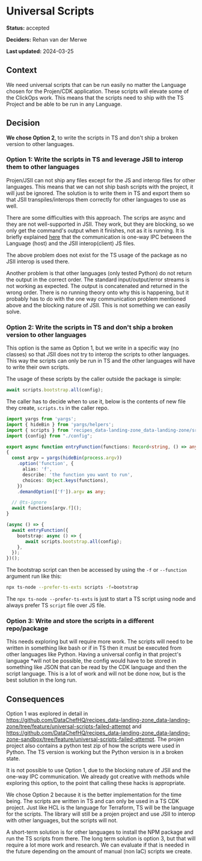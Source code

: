 
# Universal Scripts

**Status:** accepted

**Deciders:** Rehan van der Merwe

**Last updated:** 2024-03-25

## Context

We need universal scripts that can be run easily no matter the Language chosen for the Projen/CDK application. These scripts
will elevate some of the ClickOps work. This means that the scripts need to ship with the TS Project and be able to be
run in any Language.

## Decision

**We chose Option 2**, to write the scripts in TS and don't ship a broken version to other languages.

### Option 1: Write the scripts in TS and leverage JSII to interop them to other languages

Projen/JSII can not ship any files except for the JS and interop files for other languages. This means that we can not
ship bash scripts with the project, it will just be ignored. The solution is to write them in TS and export them
so that JSII transpiles/interops them correctly for other languages to use as well.

There are some difficulties with this approach. The scrips are async and they are not well-supported in JSII. They
work, but they are blocking, so we only get the command's output when it finishes, not as it is running. It is briefly
explained [here](https://github.com/aws/jsii/issues/4133#issuecomment-1580294668) that the communication is one-way IPC
between the Language (host) and the JSII interop(client) JS files.

The above problem does not exist for the TS usage of the package as no JSII interop is used there.

Another problem is that other languages (only tested Python) do not return the output in the correct order. The 
standard input/output/error streams is not working as expected. The output is concatenated and returned in the wrong 
order. There is no running theory onto why this is happening, but it probably has to do with the one way communication
problem mentioned above and the blocking nature of JSII. This is not something we can easily solve.

### Option 2: Write the scripts in TS and don't ship a broken version to other languages

This option is the same as Option 1, but we write in a specific way (no classes) so that JSII does not try to interop
the scripts to other languages. This way the scripts can only be run in TS and the other languages will have to write
their own scripts.

The usage of these scripts by the caller outside the package is simple:
```ts
await scripts.bootstrap.all(config);
```

The caller has to decide when to use it, below is the contents of new file they create, `scripts.ts` in the caller repo.
```ts
import yargs from 'yargs';
import { hideBin } from 'yargs/helpers';
import { scripts } from 'recipes_data-landing-zone_data-landing-zone/src';
import {config} from "./config";

export async function entryFunction(functions: Record<string, () => any>)
{
  const argv = yargs(hideBin(process.argv))
    .option('function', {
      alias: 'f',
      describe: 'the function you want to run',
      choices: Object.keys(functions),
    })
    .demandOption(['f']).argv as any;

  // @ts-ignore
  await functions[argv.f]();
}

(async () => {
  await entryFunction({
    bootstrap: async () => {
       await scripts.bootstrap.all(config);
    },
  });
})();
```

The bootstrap script can then be accessed by using the `-f` or `--function` argument  run like this:
```bash
npx ts-node --prefer-ts-exts scripts -f=bootstrap
```
The `npx ts-node --prefer-ts-exts` is just to start a TS script using node and always prefer TS `script` file over JS file.

### Option 3: Write and store the scripts in a different repo/package

This needs exploring but will require more work. The scripts will need to be written in something like bash or if
in TS then it must be executed from other languages like Python. Having a universal config in that project's language 
*will not be possible, the config would have to be stored in something like JSON that can be read by the CDK language
and then the script language. This is a lot of work and will not be done now, but is the best solution in the long run.

## Consequences

Option 1 was explored in detail in https://github.com/DataChefHQ/recipes_data-landing-zone_data-landing-zone/tree/feature/universal-scripts-failed-attempt
and https://github.com/DataChefHQ/recipes_data-landing-zone_data-landing-zone-sandbox/tree/feature/universal-scripts-failed-attempt.
The projen project also contains a python test zip of how the scripts were used in Python. The TS version is working 
but the Python version is in a broken state. 

It is not possible to use Option 1, due to the blocking nature of JSII and the one-way IPC communication. We already 
got creative with methods while exploring this option, to the point that calling these hacks is appropriate.  

We chose Option 2 because it is the better implementation for the time being. The scripts are written in TS and can
only be used in a TS CDK project. Just like HCL is the language for Terraform, TS will be the language for the scripts.
The library will still be a projen project and use JSII to interop with other languages, but the scripts will not. 

A short-term solution is for other languages to install the NPM package and run the TS scripts from there. The 
long term solution is option 3, but that will require a lot more work and research. We can evaluate if that is needed
in the future depending on the amount of manual (non IaC) scripts we create.

